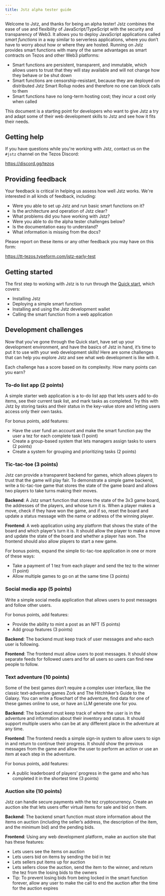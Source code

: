 ```yaml
---
title: Jstz alpha tester guide
---
```


Welcome to Jstz, and thanks for being an alpha tester! Jstz combines the ease of use and flexibility of JavaScript/TypeScript with the security and transparency of Web3.
It allows you to deploy JavaScript applications called _smart functions_ in a way similar to serverless applications, where you don’t have to worry about how or where they are hosted.
Running on Jstz provides smart functions with many of the same advantages as smart contracts on Tezos and other Web3 platforms:

- Smart functions are persistent, transparent, and immutable, which allows users to trust that they will stay available and will not change how they behave or be shut down
- Smart functions are censorship-resistant, because they are deployed on distributed Jstz Smart Rollup nodes and therefore no one can block calls to them
- Smart functions have no long-term hosting cost; they incur a cost only when called

This document is a starting point for developers who want to give Jstz a try and adapt some of their web development skills to Jstz and see how it fits their needs.

## Getting help

If you have questions while you're working with Jstz, contact us on the `#jstz` channel on the Tezos Discord:

https://discord.gg/tezos

## Providing feedback

Your feedback is critical in helping us assess how well Jstz works.
We're interested in all kinds of feedback, including:

- Were you able to set up Jstz and run basic smart functions on it?
- Is the architecture and operation of Jstz clear?
- What problems did you have working with Jstz?
- Were you able to do the alpha tester challenges below?
- Is the documentation easy to understand?
- What information is missing from the docs?

Please report on these items or any other feedback you may have on this form:

https://tt-tezos.typeform.com/jstz-early-test

## Getting started

The first step to working with Jstz is to run through the [Quick start](/quick_start), which covers:

- Installing Jstz
- Deploying a simple smart function
- Installing and using the Jstz development wallet
- Calling the smart function from a web application

## Development challenges

Now that you’ve gone through the Quick start, have set up your development environment, and have the basics of Jstz in hand, it’s time to put it to use with your web development skills!
Here are some challenges that can help you explore Jstz and see what web development is like with it.

Each challenge has a score based on its complexity.
How many points can you earn?

### To-do list app (2 points)

A simple starter web application is a to-do list app that lets users add to-do items, see their current task list, and mark tasks as completed.
Try this with Jstz by storing tasks and their status in the key-value store and letting users access only their own tasks.

For bonus points, add features:

- Have the user fund an account and make the smart function pay the user a tez for each complete task (1 point)
- Create a group-based system that lets managers assign tasks to users (2 points)
- Create a system for grouping and prioritizing tasks (2 points)

### Tic-tac-toe (3 points)

Jstz can provide a transparent backend for games, which allows players to trust that the game will play fair.
To demonstrate a simple game backend, write a tic-tac-toe game that stores the state of the game board and allows two players to take turns making their moves.

**Backend**: A Jstz smart function that stores the state of the 3x3 game board, the addresses of the players, and whose turn it is.
When a player makes a move, check if they have won the game, and if so, reset the board and update a status message with the name or address of the winning player.

**Frontend**: A web application using any platform that shows the state of the board and which player’s turn it is.
It should allow the player to make a move and update the state of the board and whether a player has won.
The frontend should also allow players to start a new game.

For bonus points, expand the simple tic-tac-toe application in one or more of these ways:

- Take a payment of 1 tez from each player and send the tez to the winner (1 point)
- Allow multiple games to go on at the same time (3 points)

### Social media app (5 points)

Write a simple social media application that allows users to post messages and follow other users.

For bonus points, add features:

- Provide the ability to mint a post as an NFT (5 points)
- Add group features (3 points)

**Backend**: The backend must keep track of user messages and who each user is following.

**Frontend**: The frontend must allow users to post messages.
It should show separate feeds for followed users and for all users so users can find new people to follow.

### Text adventure (10 points)

Some of the best games don’t require a complex user interface, like the classic text-adventure games Zork and The Hitchhiker’s Guide to the Galaxy.
You can write a flowchart of the adventure, find data for one of these games online to use, or have an LLM generate one for you.

**Backend**: The backend must keep track of where the user is in the adventure and information about their inventory and status.
It should support multiple users who can be at any different place in the adventure at any time.

**Frontend**: The frontend needs a simple sign-in system to allow users to sign in and return to continue their progress.
It should show the previous messages from the game and allow the user to perform an action or use an item at each step in the adventure.

For bonus points, add features:

- A public leaderboard of players’ progress in the game and who has completed it in the shortest time (3 points)

### Auction site (10 points)

Jstz can handle secure payments with the tez cryptocurrency.
Create an auction site that lets users offer virtual items for sale and bid on them.

**Backend**: The backend smart function must store information about the items on auction (including the seller’s address, the description of the item, and the minimum bid) and the pending bids.

**Frontend**: Using any web development platform, make an auction site that has these features:

- Lets users see the items on auction
- Lets users bid on items by sending the bid in tez
- Lets sellers put items up for auction
- Lets sellers close the auction, send the item to the winner, and return the tez from the losing bids to the owners
- Tip: To prevent losing bids from being locked in the smart function forever, allow any user to make the call to end the auction after the time for the auction expires
